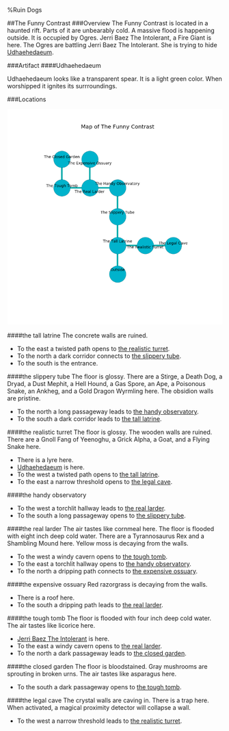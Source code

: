 %Ruin Dogs

##The Funny Contrast
###Overview
The Funny Contrast is located in a haunted rift. Parts of it are unbearably cold. A massive flood is happening outside. It is occupied by Ogres. <a name="Jerri-Baez-The-Intolerant"></a>Jerri Baez The Intolerant, a Fire Giant is here. The Ogres are battling Jerri Baez The Intolerant. She  is trying to hide [Udhaehedaeum](#Udhaehedaeum). 



###Artifact
####<a name="Udhaehedaeum"></a>Udhaehedaeum


Udhaehedaeum looks like a transparent spear. It is a light green color. When worshipped it ignites its surrroundings. 





###Locations


![](../v2/images/The-Funny-Contrast.png)

####<a name="the-tall-latrine"></a>the tall latrine
The concrete walls are ruined. 



* To the east a twisted path opens to [the realistic turret](#the-realistic-turret).
* To the north a dark corridor connects to [the slippery tube](#the-slippery-tube).
* To the south is the entrance.


####<a name="the-slippery-tube"></a>the slippery tube
The floor is glossy. There are a Stirge, a Death Dog, a Dryad, a Dust Mephit, a Hell Hound, a Gas Spore, an Ape, a Poisonous Snake, an Ankheg, and a Gold Dragon Wyrmling here. The obsidion walls are pristine. 



* To the north a long passageway leads to [the handy observatory](#the-handy-observatory).
* To the south a dark corridor leads to [the tall latrine](#the-tall-latrine).


####<a name="the-realistic-turret"></a>the realistic turret
The floor is glossy. The wooden walls are ruined. There are a Gnoll Fang of Yeenoghu, a Grick Alpha, a Goat, and a Flying Snake here. 



* There is a lyre here.
* [Udhaehedaeum](#Udhaehedaeum) is here.
* To the west a twisted path opens to [the tall latrine](#the-tall-latrine).
* To the east a narrow threshold opens to [the legal cave](#the-legal-cave).


####<a name="the-handy-observatory"></a>the handy observatory




* To the west a torchlit hallway leads to [the real larder](#the-real-larder).
* To the south a long passageway opens to [the slippery tube](#the-slippery-tube).


####<a name="the-real-larder"></a>the real larder
The air tastes like cornmeal here. The floor is flooded with eight inch deep cold water. There are a Tyrannosaurus Rex and a Shambling Mound here. Yellow moss is decaying from the walls. 



* To the west a windy cavern opens to [the tough tomb](#the-tough-tomb).
* To the east a torchlit hallway opens to [the handy observatory](#the-handy-observatory).
* To the north a dripping path connects to [the expensive ossuary](#the-expensive-ossuary).


####<a name="the-expensive-ossuary"></a>the expensive ossuary
Red razorgrass is decaying from the walls. 



* There is a roof here.
* To the south a dripping path leads to [the real larder](#the-real-larder).


####<a name="the-tough-tomb"></a>the tough tomb
The floor is flooded with four inch deep cold water. The air tastes like licorice here. 



* [Jerri Baez The Intolerant](#Jerri-Baez-The-Intolerant) is here.
* To the east a windy cavern opens to [the real larder](#the-real-larder).
* To the north a dark passageway leads to [the closed garden](#the-closed-garden).


####<a name="the-closed-garden"></a>the closed garden
The floor is bloodstained. Gray mushrooms are sprouting in broken urns. The air tastes like asparagus here. 



* To the south a dark passageway opens to [the tough tomb](#the-tough-tomb).


####<a name="the-legal-cave"></a>the legal cave
The crystal walls are caving in. There is a trap here. When activated, a magical proximity detector will collapse a wall. 



* To the west a narrow threshold leads to [the realistic turret](#the-realistic-turret).


